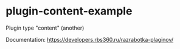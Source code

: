 # plugin-content-example
Plugin type "content" (another)

Documentation: https://developers.rbs360.ru/razrabotka-plaginov/

